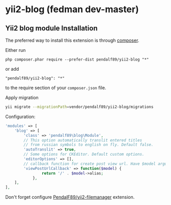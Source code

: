 yii2-blog (fedman dev-master)
=========

Yii2 blog module
Installation
------------

The preferred way to install this extension is through [composer](http://getcomposer.org/download/).

Either run

```
php composer.phar require --prefer-dist pendalf89/yii2-blog "*"
```

or add

```
"pendalf89/yii2-blog": "*"
```

to the require section of your `composer.json` file.

Apply migration
```sh
yii migrate --migrationPath=vendor/pendalf89/yii2-blog/migrations
```

Configuration:

```php
'modules' => [
    'blog' => [
        'class' => 'pendalf89\blog\Module',
        // This option automatically translit entered titles 
        // from russian symbols to english on fly. Default false.
        'autoTranslit' => true, 
        // Some options for CKEditor. Default custom options.
        'editorOptions' => [],
        // callback function for create post view url. Have $model argument.
        'viewPostUrlCallback' => function($model) {
                return '/' . $model->alias;
            },
    ],
],
```

Don't forget configure [PendalF89/yii2-filemanager](https://github.com/PendalF89/yii2-filemanager) extension.
